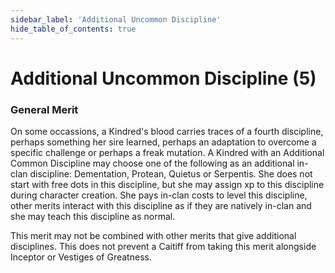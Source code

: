 ```yaml
---
sidebar_label: 'Additional Uncommon Discipline'
hide_table_of_contents: true
---
```


# Additional Uncommon Discipline (5)

### General Merit

On some occassions, a Kindred's blood carries traces of a fourth discipline, perhaps something her sire learned, perhaps an adaptation to overcome a specific challenge or perhaps a freak mutation. A Kindred with an Additional Common Discipline may choose one of the following as an additional in-clan discipline: Dementation, Protean, Quietus or Serpentis. She does not start with free dots in this discipline, but she may assign xp to this discipline during character creation. She pays in-clan costs to level this discipline, other merits interact with this discipline as if they are natively in-clan and she may teach this discipline as normal.

This merit may not be combined with other merits that give additional disciplines. This does not prevent a Caitiff from taking this merit alongside Inceptor or Vestiges of Greatness.
